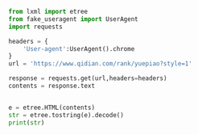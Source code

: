 
<BlogInfo id="224" title="28.xpath的使用" author="白日梦想猿" pv=0 read_times=0 pre_cost_time=0分16秒 category="爬虫学习" tag_list="['爬虫学习']" create_time="2020.06.05 16:11:50" update_time="2020.06.06 09:49:40" />

```python
from lxml import etree
from fake_useragent import UserAgent
import requests

headers = {
    'User-agent':UserAgent().chrome
}
url = 'https://www.qidian.com/rank/yuepiao?style=1'

response = requests.get(url,headers=headers)
contents = response.text


e = etree.HTML(contents)
str = etree.tostring(e).decode()
print(str)

```
